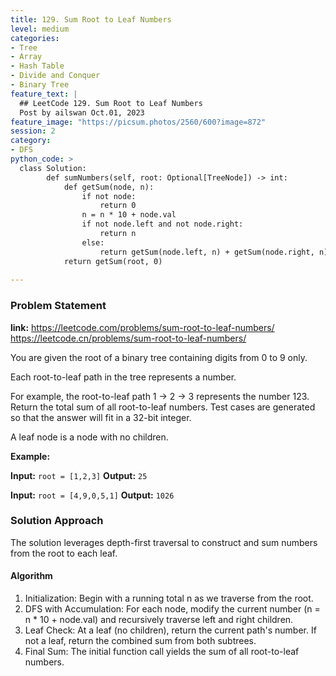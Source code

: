 ```yaml
---
title: 129. Sum Root to Leaf Numbers
level: medium
categories:
- Tree
- Array
- Hash Table
- Divide and Conquer
- Binary Tree
feature_text: |
  ## LeetCode 129. Sum Root to Leaf Numbers
  Post by ailswan Oct.01, 2023
feature_image: "https://picsum.photos/2560/600?image=872"
session: 2
category:
- DFS
python_code: >
  class Solution:
        def sumNumbers(self, root: Optional[TreeNode]) -> int:
            def getSum(node, n):
                if not node:
                    return 0
                n = n * 10 + node.val
                if not node.left and not node.right:
                    return n
                else:
                    return getSum(node.left, n) + getSum(node.right, n)
            return getSum(root, 0)
   
---
```


### Problem Statement
**link:**
https://leetcode.com/problems/sum-root-to-leaf-numbers/
https://leetcode.cn/problems/sum-root-to-leaf-numbers/

You are given the root of a binary tree containing digits from 0 to 9 only.

Each root-to-leaf path in the tree represents a number.

For example, the root-to-leaf path 1 -> 2 -> 3 represents the number 123.
Return the total sum of all root-to-leaf numbers. Test cases are generated so that the answer will fit in a 32-bit integer.

A leaf node is a node with no children.

**Example:**

**Input:** `root = [1,2,3]`
**Output:** `25`
 
**Input:** `root = [4,9,0,5,1]`
**Output:** `1026`
 

### Solution Approach
The solution leverages depth-first traversal to construct and sum numbers from the root to each leaf.
 
#### Algorithm
1. Initialization: Begin with a running total n as we traverse from the root.
2. DFS with Accumulation: For each node, modify the current number (n = n * 10 + node.val) and recursively traverse left and right children.
3. Leaf Check: At a leaf (no children), return the current path's number. If not a leaf, return the combined sum from both subtrees.
4. Final Sum: The initial function call yields the sum of all root-to-leaf numbers.
